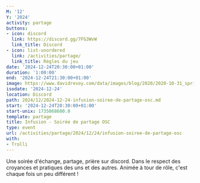 ```yaml
---
M: '12'
Y: '2024'
activity: partage
buttons:
- icon: discord
  link: https://discord.gg/7FG3WvW
  link_title: Discord
- icon: list-unordered
  link: /activities/partage/
  link_title: Règles du jeu
date: '2024-12-24T20:30:00+01:00'
duration: '1:00:00'
end: '2024-12-24T21:30:00+01:00'
image: https://www.davidrevoy.com/data/images/blog/2020/2020-10-31_spritely_scene.jpg
isodate: '2024-12-24'
location: Discord
path: 2024/12/2024-12-24-infusion-soiree-de-partage-osc.md
start: '2024-12-24T20:30:00+01:00'
start-unix: 1735068600.0
template: partage
title: Infusion - Soirée de partage OSC
type: event
url: /activities/partage/2024/12/24/infusion-soiree-de-partage-osc
with:
- Trolli
---
```

Une soirée d&#39;échange, partage, prière sur discord. Dans le respect des croyances et pratiques des uns et des autres. Animée à tour de rôle, c&#39;est chaque fois un peu différent !